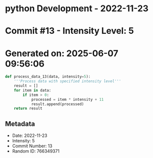 ﻿# python Development - 2022-11-23
# Commit #13 - Intensity Level: 5
# Generated on: 2025-06-07 09:56:06
```python
def process_data_13(data, intensity=5):
    '''Process data with specified intensity level'''
    result = []
    for item in data:
        if item > 0:
            processed = item * intensity + 11
            result.append(processed)
    return result
```
## Metadata
- Date: 2022-11-23
- Intensity: 5
- Commit Number: 13
- Random ID: 766349371

